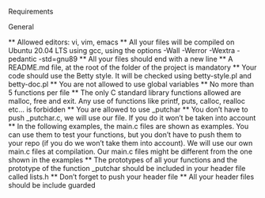 Requirements

General

** Allowed editors: vi, vim, emacs
** All your files will be compiled on Ubuntu 20.04 LTS using gcc, using the options -Wall -Werror -Wextra -pedantic -std=gnu89
** All your files should end with a new line
** A README.md file, at the root of the folder of the project is mandatory
** Your code should use the Betty style. It will be checked using betty-style.pl and betty-doc.pl
** You are not allowed to use global variables
** No more than 5 functions per file
** The only C standard library functions allowed are malloc, free and exit. Any use of functions like printf, puts, calloc, realloc etc… is forbidden
** You are allowed to use _putchar
** You don’t have to push _putchar.c, we will use our file. If you do it won’t be taken into account
** In the following examples, the main.c files are shown as examples. You can use them to test your functions, but you don’t have to push them to your repo (if you do we won’t take them into account). We will use our own main.c files at compilation. Our main.c files might be different from the one shown in the examples
** The prototypes of all your functions and the prototype of the function _putchar should be included in your header file called lists.h
** Don’t forget to push your header file
** All your header files should be include guarded